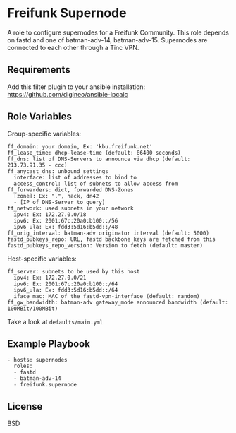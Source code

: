 Freifunk Supernode
===============

A role to configure supernodes for a Freifunk Community.
This role depends on fastd and one of batman-adv-14, batman-adv-15.
Supernodes are connected to each other through a Tinc VPN.

Requirements
------------

Add this filter plugin to your ansible installation:
https://github.com/digineo/ansible-ipcalc

Role Variables
--------------

Group-specific variables:

    ff_domain: your domain, Ex: 'kbu.freifunk.net'
    ff_lease_time: dhcp-lease-time (default: 86400 seconds)
    ff_dns: list of DNS-Servers to announce via dhcp (default: 213.73.91.35 - ccc)
    ff_anycast_dns: unbound settings
      interface: list of addresses to bind to
      access_control: list of subnets to allow access from
    ff_forwarders: dict, forwarded DNS-Zones
      [zone]: Ex: ".", hack, dn42
      - [IP of DNS-Server to query]
    ff_network: used subnets in your network
      ipv4: Ex: 172.27.0.0/18
      ipv6: Ex: 2001:67c:20a0:b100::/56
      ipv6_ula: Ex: fdd3:5d16:b5dd::/48
    ff_orig_interval: batman-adv originator interval (default: 5000)
    fastd_pubkeys_repo: URL, fastd backbone keys are fetched from this
    fastd_pubkeys_repo_version: Version to fetch (default: master)

Host-specific variables:

    ff_server: subnets to be used by this host
      ipv4: Ex: 172.27.0.0/21
      ipv6: Ex: 2001:67c:20a0:b100::/64
      ipv6_ula: Ex: fdd3:5d16:b5dd::/64
      iface_mac: MAC of the fastd-vpn-interface (default: random)
    ff_gw_bandwidth: batman-adv gateway_mode announced bandwidth (default: 100MBit/100MBit)

Take a look at `defaults/main.yml`

Example Playbook
----------------

    - hosts: supernodes
      roles:
      - fastd
      - batman-adv-14
      - freifunk.supernode

License
-------

BSD
